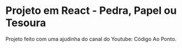 # Projeto em React - Pedra, Papel ou Tesoura

Projeto feito com uma ajudinha do canal do Youtube: Código Ao Ponto.
